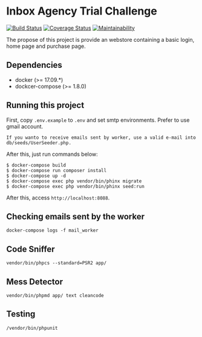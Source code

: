 # Inbox Agency Trial Challenge

[![Build Status](https://travis-ci.org/ricardotulio/InboxAgencyTrail.svg?branch=master)](https://travis-ci.org/ricardotulio/InboxAgencyTrail) [![Coverage Status](https://coveralls.io/repos/github/ricardotulio/InboxAgencyTrail/badge.svg?branch=master)](https://coveralls.io/github/ricardotulio/InboxAgencyTrail?branch=master) [![Maintainability](https://api.codeclimate.com/v1/badges/7b8118df908b57913483/maintainability)](https://codeclimate.com/github/ricardotulio/InboxAgencyTrail/maintainability)

The propose of this project is provide an webstore containing a basic login, home page and purchase page.

## Dependencies

- docker (>= 17.09.*)
- dockcer-compose (>= 1.8.0)

## Running this project

First, copy `.env.example` to `.env` and set smtp environments. Prefer to use gmail account.

```
If you wanto to receive emails sent by worker, use a valid e-mail into db/seeds/UserSeeder.php.
```

After this, just run commands below:

```
$ docker-compose build
$ docker-compose run composer install
$ docker-compose up -d
$ docker-compose exec php vendor/bin/phinx migrate
$ docker-compose exec php vendor/bin/phinx seed:run
```

After this, access `http://localhost:8088`.

## Checking emails sent by the worker

`docker-compose logs -f mail_worker`

## Code Sniffer

`vendor/bin/phpcs --standard=PSR2 app/`

## Mess Detector

`vendor/bin/phpmd app/ text cleancode`

## Testing

`/vendor/bin/phpunit`
